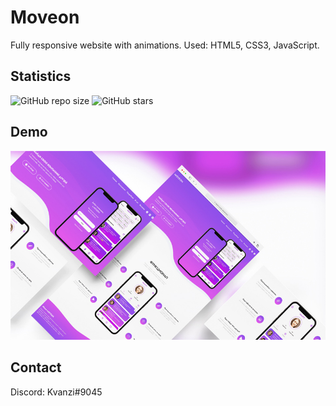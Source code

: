# Moveon
Fully responsive website with animations. Used: HTML5, CSS3, JavaScript.

## Statistics
![GitHub repo size](https://img.shields.io/github/repo-size/Kvanzi/moveon)
![GitHub stars](https://img.shields.io/github/stars/Kvanzi/moveon?style=social)

## Demo

![Moveon](./website-previews/preview.jpg "Demo")

## Contact

Discord: Kvanzi#9045
